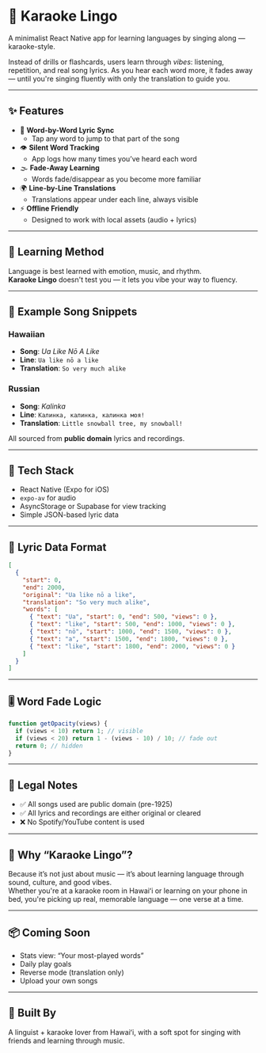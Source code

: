 
# 🎤 Karaoke Lingo

A minimalist React Native app for learning languages by singing along — karaoke-style.

Instead of drills or flashcards, users learn through *vibes*: listening, repetition, and real song lyrics. As you hear each word more, it fades away — until you're singing fluently with only the translation to guide you.

---

## ✨ Features

- 🎵 **Word-by-Word Lyric Sync**
  - Tap any word to jump to that part of the song
- 👁️ **Silent Word Tracking**
  - App logs how many times you’ve heard each word
- 🌫️ **Fade-Away Learning**
  - Words fade/disappear as you become more familiar
- 🌍 **Line-by-Line Translations**
  - Translations appear under each line, always visible
- ⚡ **Offline Friendly**
  - Designed to work with local assets (audio + lyrics)

---

## 🧠 Learning Method

Language is best learned with emotion, music, and rhythm.  
**Karaoke Lingo** doesn't test you — it lets you vibe your way to fluency.

---

## 🌺 Example Song Snippets

### Hawaiian
- **Song**: *Ua Like Nō A Like*
- **Line**: `Ua like nō a like`  
- **Translation**: `So very much alike`

### Russian
- **Song**: *Kalinka*
- **Line**: `Калинка, калинка, калинка моя!`  
- **Translation**: `Little snowball tree, my snowball!`

All sourced from **public domain** lyrics and recordings.

---

## 🧱 Tech Stack

- React Native (Expo for iOS)
- `expo-av` for audio
- AsyncStorage or Supabase for view tracking
- Simple JSON-based lyric data

---

## 📁 Lyric Data Format

```json
[
  {
    "start": 0,
    "end": 2000,
    "original": "Ua like nō a like",
    "translation": "So very much alike",
    "words": [
      { "text": "Ua", "start": 0, "end": 500, "views": 0 },
      { "text": "like", "start": 500, "end": 1000, "views": 0 },
      { "text": "nō", "start": 1000, "end": 1500, "views": 0 },
      { "text": "a", "start": 1500, "end": 1800, "views": 0 },
      { "text": "like", "start": 1800, "end": 2000, "views": 0 }
    ]
  }
]
```

---

## 🎚️ Word Fade Logic

```ts
function getOpacity(views) {
  if (views < 10) return 1; // visible
  if (views < 20) return 1 - (views - 10) / 10; // fade out
  return 0; // hidden
}
```

---

## 🔐 Legal Notes

- ✅ All songs used are public domain (pre-1925)
- ✅ All lyrics and recordings are either original or cleared
- ❌ No Spotify/YouTube content is used

---

## 🙌 Why “Karaoke Lingo”?

Because it’s not just about music — it’s about learning language through sound, culture, and good vibes.  
Whether you're at a karaoke room in Hawaiʻi or learning on your phone in bed, you're picking up real, memorable language — one verse at a time.

---

## 📦 Coming Soon

- Stats view: “Your most-played words”
- Daily play goals
- Reverse mode (translation only)
- Upload your own songs

---

## 🧡 Built By

A linguist + karaoke lover from Hawaiʻi, with a soft spot for singing with friends and learning through music.
